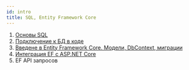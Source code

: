 ```yaml
---
id: intro
title: SQL, Entity Framework Core
---
```


1. [Основы SQL](01-sql.md)
2. [Подключение к БД в коде](02-db-connection.md)
3. [Введене в Entity Framework Core. Модели, DbContext, миграции](03-ef-core.md)
4. [Интеграция EF c ASP.NET Core](03.1-ef-with-aspnet.md)
5. EF API запросов
